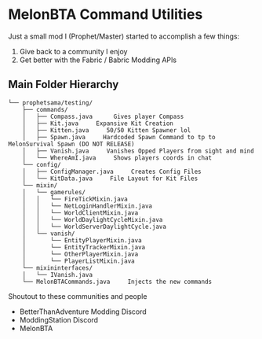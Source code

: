 # MelonBTA Command Utilities

Just a small mod I (Prophet/Master) started to accomplish a few things:

1. Give back to a community I enjoy
2. Get better with the Fabric / Babric Modding APIs

## Main Folder Hierarchy
```
└── prophetsama/testing/
    ├── commands/
    │   ├── Compass.java      Gives player Compass
    │   ├── Kit.java     Expansive Kit Creation
    │   ├── Kitten.java     50/50 Kitten Spawner lol
    │   ├── Spawn.java     Hardcoded Spawn Command to tp to MelonSurvival Spawn (DO NOT RELEASE)
    │   ├── Vanish.java     Vanishes Opped Players from sight and mind
    │   └── WhereAmI.java     Shows players coords in chat
    └── config/
    │   ├── ConfigManager.java     Creates Config Files
    │   └── KitData.java     File Layout for Kit Files
    └── mixin/
    │   └── gamerules/
    │   │   └── FireTickMixin.java
    │   │   └── NetLoginHandlerMixin.java
    │   │   └── WorldClientMixin.java
    │   │   └── WorldDaylightCycleMixin.java
    │   │   └── WorldServerDaylightCycle.java
    │   └── vanish/
    │       └── EntityPlayerMixin.java
    │       └── EntityTrackerMixin.java
    │       └── OtherPlayerMixin.java
    │       └── PlayerListMixin.java
    └── mixininterfaces/
    │   └── IVanish.java
    └── MelonBTACommands.java     Injects the new commands
```

Shoutout to these communities and people 
- BetterThanAdventure Modding Discord
- ModdingStation Discord
- MelonBTA

